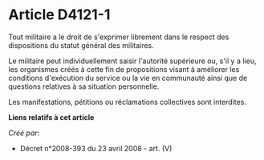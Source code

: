 # Article D4121-1

Tout militaire a le droit de s'exprimer librement dans le respect des dispositions du statut général des militaires.

Le militaire peut individuellement saisir l'autorité supérieure ou, s'il y a lieu, les organismes créés à cette fin de
propositions visant à améliorer les conditions d'exécution du service ou la vie en communauté ainsi que de questions
relatives à sa situation personnelle.

Les manifestations, pétitions ou réclamations collectives sont interdites.

**Liens relatifs à cet article**

_Créé par_:

  - Décret n°2008-393 du 23 avril 2008 - art. (V)
